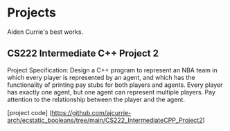 # Projects
Aiden Currie's best works.



## CS222 Intermediate C++ Project 2
Project Specification: Design a C++ program to represent an NBA team in which every player is represented by an agent, and which has the functionality of printing pay stubs for both players and agents. Every player has exactly one agent, but one agent can represent multiple players. Pay attention to the relationship between the player and the agent.

[project code] (https://github.com/ajcurrie-arch/ecstatic_booleans/tree/main/CS222_IntermediateCPP_Project2)
